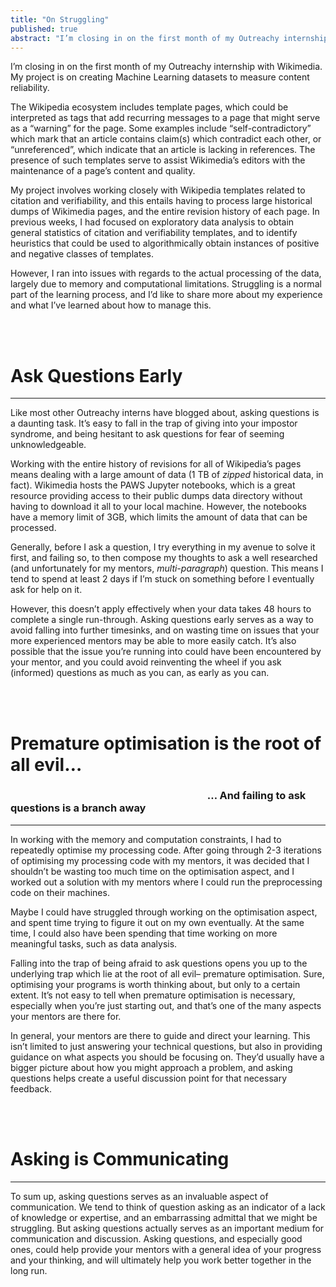 ```yaml
---
title: "On Struggling"
published: true
abstract: "I’m closing in on the first month of my Outreachy internship with Wikimedia. My project is on creating Machine Learning datasets to measure content reliability. The Wikipedia ecosystem includes template pages, which could be interpreted as tags that add recurring messages to a page that might serve as a “warning” for the page. Some examples ..."
---
```


I’m closing in on the first month of my Outreachy internship with Wikimedia. My project is on creating Machine Learning datasets to measure content reliability.

The Wikipedia ecosystem includes template pages, which could be interpreted as tags that add recurring messages to a page that might serve as a “warning” for the page. Some examples include “self-contradictory” which mark that an article contains claim(s) which contradict each other, or “unreferenced”, which indicate that an article is lacking in references. The presence of such templates serve to assist Wikimedia’s editors with the maintenance of a page’s content and quality.

My project involves working closely with Wikipedia templates related to citation and verifiability, and this entails having to process large historical dumps of Wikimedia pages, and the entire revision history of each page. In previous weeks, I had focused on exploratory data analysis to obtain general statistics of citation and verifiability templates, and to identify heuristics that could be used to algorithmically obtain instances of positive and negative classes of templates.

However, I ran into issues with regards to the actual processing of the data, largely due to memory and computational limitations. Struggling is a normal part of the learning process, and I’d like to share more about my experience and what I’ve learned about how to manage this.

<br>
<br>

# Ask Questions Early
---

Like most other Outreachy interns have blogged about, asking questions is a daunting task. It’s easy to fall in the trap of giving into your impostor syndrome, and being hesitant to ask questions for fear of seeming unknowledgeable.

Working with the entire history of revisions for all of Wikipedia’s pages means dealing with a large amount of data (1 TB of _zipped_ historical data, in fact). Wikimedia hosts the PAWS Jupyter notebooks, which is a great resource providing access to their public dumps data directory without having to download it all to your local machine. However, the notebooks have a memory limit of 3GB, which limits the amount of data that can be processed. 

Generally, before I ask a question, I try everything in my avenue to solve it first, and failing so, to then compose my thoughts to ask a well researched (and unfortunately for my mentors, _multi-paragraph_) question. This means I tend to spend at least 2 days if I’m stuck on something before I eventually ask for help on it.

However, this doesn’t apply effectively when your data takes 48 hours to complete a single run-through. Asking questions early serves as a way to avoid falling into further timesinks, and on wasting time on issues that your more experienced mentors may be able to more easily catch. It’s also possible that the issue you’re running into could have been encountered by your mentor, and you could avoid reinventing the wheel if you ask (informed) questions as much as you can, as early as you can.

<br>
<br>

# Premature optimisation is the root of all evil…
### &emsp;&emsp;&emsp;&emsp;&emsp;&emsp;&emsp;&emsp;&emsp;&emsp;&emsp;&emsp;&emsp;&emsp;&emsp;&emsp;&emsp;&emsp;&emsp; … And failing to ask questions is a branch away
--- 

In working with the memory and computation constraints, I had to repeatedly optimise my processing code. After going through 2-3 iterations of optimising my processing code with my mentors, it was decided that I shouldn’t be wasting too much time on the optimisation aspect, and I worked out a solution with my mentors where I could run the preprocessing code on their machines.

Maybe I could have struggled through working on the optimisation aspect, and spent time trying to figure it out on my own eventually. At the same time, I could also have been spending that time working on more meaningful tasks, such as data analysis. 

Falling into the trap of being afraid to ask questions opens you up to the underlying trap which lie at the root of all evil– premature optimisation. Sure, optimising your programs is worth thinking about, but only to a certain extent. It’s not easy to tell when premature optimisation is necessary, especially when you’re just starting out, and that’s one of the many aspects your mentors are there for. 

In general, your mentors are there to guide and direct your learning. This isn’t limited to just answering your technical questions, but also in providing guidance on what aspects you should be focusing on. They’d usually have a bigger picture about how you might approach a problem, and asking questions helps create a useful discussion point for that necessary feedback.

<br>
<br>

# Asking is Communicating
--- 

To sum up, asking questions serves as an  invaluable aspect of communication. We tend to think of question asking as an indicator of a lack of knowledge or expertise, and an embarrassing admittal that we might be struggling. But asking questions actually serves as an important medium for communication and discussion. Asking questions, and especially good ones, could help provide your mentors with a general idea of your progress and your thinking, and will ultimately help you work better together in the long run.


<br>
<br>
<br>
<br>
<br>



